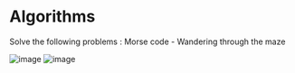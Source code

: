 # Algorithms
Solve the following problems : Morse code - Wandering through the maze



![image](https://github.com/halalek/Algorithms/assets/112726630/718b1d1a-bcef-463c-b9d2-5a09b873a838)    ![image](https://github.com/halalek/Algorithms/assets/112726630/3705828f-6a42-4660-92e0-6e58be3af7ef)



